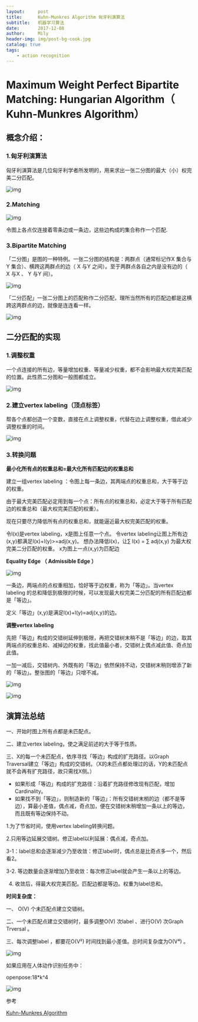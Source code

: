 ```yaml
---
layout:     post
title:      Kuhn-Munkres Algorithm 匈牙利演算法
subtitle:   机器学习算法
date:       2017-12-08
author:     Mily
header-img: img/post-bg-cook.jpg
catalog: true
tags:
    - action recognition
---
```


# Maximum Weight Perfect Bipartite Matching: Hungarian Algorithm（ Kuhn-Munkres Algorithm）

## 概念介绍：

### 1.匈牙利演算法

匈牙利演算法是几位匈牙利学者所发明的，用来求出一张二分图的最大（小）权完美二分匹配。

![img](https://note.youdao.com/yws/public/resource/99780e2307bf1e08407d8e0aaec06ea6/xmlnote/925A1DBF39E14D309BD2DEBA382283E0/5932)

### 2.Matching

![img](https://note.youdao.com/yws/public/resource/99780e2307bf1e08407d8e0aaec06ea6/xmlnote/3F34541F5C5A417D91E467EC0395D64E/5964)

令图上各点仅连接着零条边或一条边，这些边构成的集合称作一个匹配.

### 3.Bipartite Matching

「二分图」是图的一种特例。一张二分图的结构是：两群点（通常标记作X 集合与Y 集合）、横跨这两群点的边（ X 与Y 之间）。至于两群点各自之内是没有边的（ X 与X 、 Y 与Y 间）。

![img](https://note.youdao.com/ynoteshare1/images/replace-img.png)



「二分匹配」一张二分图上的匹配称作二分匹配，理所当然所有的匹配边都是这横跨这两群点的边，就像是连连看一样。

![img](https://note.youdao.com/ynoteshare1/images/replace-img.png)



## 二分匹配的实现

### 1.调整权重

一个点连接的所有边，等量增加权重、等量减少权重，都不会影响最大权完美匹配的位置。此性质二分图和一般图都成立。

![img](https://note.youdao.com/ynoteshare1/images/replace-img.png)



### 2.建立vertex labeling（顶点标签）

帮各个点都创造一个变数，直接在点上调整权重，代替在边上调整权重，借此减少调整权重的时间。

![img](https://note.youdao.com/ynoteshare1/images/replace-img.png)

### 3.转换问题

**最小化所有点的权重总和=最大化所有匹配边的权重总和**

建立一组vertex labeling ：令图上每一条边，其两端点的权重总和，大于等于边的权重。

由于最大完美匹配必定用到每一个点：所有点的权重总和，必定大于等于所有匹配边的权重总和（最大权完美匹配的权重）。

现在只要尽力降低所有点的权重总和，就能逼近最大权完美匹配的权重。

令l(x)是vertex labeling，x是图上任意一个点。 令vertex labeling让图上所有边(x,y)都满足l(x)+l(y)>=adj(x,y)。 想办法降低l(x)，让∑ l(x) = ∑ adj(x,y) 为最大权完美二分匹配的权重。                    x为图上一点(x,y)为匹配边

**Equality Edge （ Admissible Edge ）**

![img](https://note.youdao.com/ynoteshare1/images/replace-img.png)

一条边，两端点的点权重相加，恰好等于边权重，称为「等边」。当vertex labeling 的总和降低到极限的时候，可以发现最大权完美二分匹配的所有匹配边都是「等边」。

定义「等边」(x,y)是满足l(x)+l(y)=adj(x,y)的边。

**调整vertex labeling**

先把「等边」构成的交错树延伸到极限，再把交错树末稍不是「等边」的边，取其两端点的权重总和、减掉边的权重，找此值最小者，交错树上偶点减此值、奇点加此值。

一加一减后，交错树内、外既有的「等边」依然保持不动，交错树末稍则增添了新的「等边」。整张图的「等边」只增不减。 

![img](https://note.youdao.com/ynoteshare1/images/replace-img.png)

![img](https://note.youdao.com/ynoteshare1/images/replace-img.png)

## 演算法总结

一、开始时图上所有点都是未匹配点。 

二、建立vertex labeling，使之满足前述的大于等于性质。 

三、X的每一个未匹配点，依序寻找「等边」构成的扩充路径。以Graph Traversal建立「等边」构成的交错树。（X的未匹点都处理过的话，Y的未匹配点就不会再有扩充路径，故只需找X侧。） 

- 如果形成「等边」构成的扩充路径：沿着扩充路径修改现有匹配，增加Cardinality。 　
- 如果找不到「等边」，则制造新的「等边」：所有交错树末梢的边（都不是等边），算最小差值，偶点减，奇点加，便在交错树末稍增加一条以上的等边，而且既有等边保持不动。 

1.为了节省时间，使用vertex labeling转换问题。 

2.只用等边延展交错树。修正label以利延展：偶点减，奇点加。 

3-1：label总和会逐渐减少乃至收敛：修正label时，偶点总是比奇点多一个，然后看2。

3-2. 等边数量会逐渐增加乃至收敛：每次修正label就会产生一条以上的等边。

4. 收敛后，得最大权完美匹配。匹配边都是等边。权重为label总和。 

**时间复杂度：**

一、 O(V) 个未匹配点建立交错树。

二、一个未匹配点建立交错树时，最多调整O(V) 次label 、进行O(V) 次Graph Trversal 。

三、每次调整label ，都要花O(V²) 时间找到最小差值。总时间复杂度为O(V⁴) 。

 

![img](https://note.youdao.com/ynoteshare1/images/replace-img.png)



如果应用在人体动作识别任务中：

openpose:18*k^4

![img](https://note.youdao.com/ynoteshare1/images/replace-img.png)

参考

[Kuhn-Munkres Algorithm](http://www.csie.ntnu.edu.tw/~u91029/Matching.html#8)